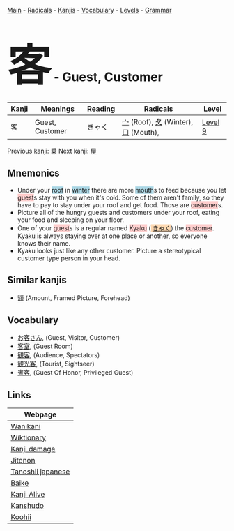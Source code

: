 <style> bigfont {font-size: 100px}</style>
[Main](../README.md) -
[Radicals](../radicals.md) -
[Kanjis](../kanjis.md) -
[Vocabulary](../vocabulary.md) -
[Levels](../levels.md) -
[Grammar](../grammar.md)
# <bigfont> 客</bigfont> - Guest, Customer 

| Kanji | Meanings | Reading | Radicals | Level |
| --- | --- | --- | --- | --- |
| 客 | Guest, Customer | きゃく | [宀](../radicals/宀.md) (Roof), [夂](../radicals/夂.md) (Winter), [口](../radicals/口.md) (Mouth),  | [Level 9](../levels/wk_level9.md) |

Previous kanji: [乗](乗.md) Next kanji: [屋](屋.md) 

## Mnemonics
 * Under your <span style="background-color:#ADD8E6"> roof</span> in <span style="background-color:#ADD8E6"> winter</span> there are more <span style="background-color:#ADD8E6"> mouth</span>s to feed because you let <span style="background-color:#ffcccb"> guest</span>s stay with you when it's cold. Some of them aren't family, so they have to pay to stay under your roof and get food. Those are <span style="background-color:#ffcccb"> customer</span>s.
* Picture all of the hungry guests and customers under your roof, eating your food and sleeping on your floor.
* One of your <span style="background-color:#ffcccb"> guest</span>s is a regular named <span style="background-color:#ffcccb"> Kyaku</span> (<span style="background-color:#fed8b1"> [きゃく](https://jisho.org/search/きゃく)</span>) the <span style="background-color:#ffcccb"> customer</span>. Kyaku is always staying over at one place or another, so everyone knows their name.
* Kyaku looks just like any other customer. Picture a stereotypical customer type person in your head.


## Similar kanjis
 * [額](額.md) (Amount, Framed Picture, Forehead)


## Vocabulary
 * [お客さん](../vocabulary/客.md), (Guest, Visitor, Customer)
* [客室](../vocabulary/客.md), (Guest Room)
* [観客](../vocabulary/客.md), (Audience, Spectators)
* [観光客](../vocabulary/客.md), (Tourist, Sightseer)
* [賓客](../vocabulary/客.md), (Guest Of Honor, Privileged Guest)



## Links 

| Webpage |
| --- |
| [Wanikani          ](https://www.wanikani.com/kanji/客) |
| [Wiktionary        ](https://en.wiktionary.org/wiki/客) |
| [Kanji damage      ](http://www.kanjidamage.com/kanji/search?utf8=✓&q=客) |
| [Jitenon           ](https://jitenon.com/kanji/客) |
| [Tanoshii japanese ](https://www.tanoshiijapanese.com/dictionary/kanji.cfm?k=客) |
| [Baike             ](https://baike.baidu.com/item/客) |
| [Kanji Alive       ](https://app.kanjialive.com/客) |
| [Kanshudo          ](https://www.kanshudo.com/searchmn?q=客) |
| [Koohii            ](https://kanji.koohii.com/study/kanji/客) |
